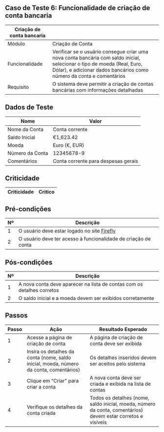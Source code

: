 ## Caso de Teste 6: Funcionalidade de criação de conta bancaria

| Criação de conta bancaria |         |
|--------------------------|--------|
| Módulo | Criação de Conta |
|Funcionalidade | Verificar se o usuário consegue criar uma nova conta bancária com saldo inicial, selecionar  o tipo de moeda (Real, Euro, Dólar), e adicionar dados bancários como número da conta e comentários |
| Requisito | O sistema deve permitir a criação de contas bancárias com informações detalhadas |

## Dados de Teste

| Nome           | Valor                |
|----------------|----------------------|
| Nome da Conta  | Conta corrente       |
| Saldo Inicial  | €1,623.42            |
| Moeda          | Euro (€, EUR)        |
| Número da Conta| 12345678-9            |
| Comentários    | Conta corrente para despesas gerais |

## Criticidade

| Criticidade | Critico |
|-------------|---------|

## Pré-condições

| Nº | Descrição |
|----|-----------|
| 1  | O usuário deve estar logado no site [ Firefly ]( https://www.firefly.com )  |
| 2  | O usuário deve ter acesso à funcionalidade de criação de conta |

## Pós-condições

| Nº | Descrição |
|----|-----------|
| 1  | A nova conta deve aparecer na lista de contas com os detalhes corretos |
| 2  | O saldo inicial e a moeda devem ser exibidos corretamente |

## Passos

| Passo | Ação | Resultado Esperado |
|-------|------|--------------------|
| 1     | Acesse a página de criação de conta | A página de criação de conta deve ser exibida |
| 2     | Insira os detalhes da conta (nome, saldo inicial, moeda, número da conta, comentários) | Os detalhes inseridos devem ser aceitos pelo sistema |
| 3     | Clique em "Criar" para criar a conta | A nova conta deve ser criada e exibida na lista de contas |
| 4     | Verifique os detalhes da conta criada | Todos os detalhes (nome, saldo inicial, moeda, número da conta, comentários) devem estar corretos e visíveis |

